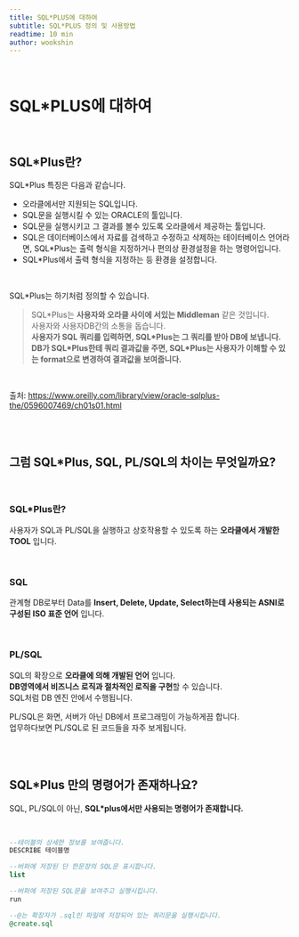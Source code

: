 ```yaml
---
title: SQL*PLUS에 대하여
subtitle: SQL*PLUS 정의 및 사용방법
readtime: 10 min
author: wookshin
---
```


<br/>

# SQL*PLUS에 대하여

<br/>

## SQL*Plus란?  

SQL*Plus 특징은 다음과 같습니다.  

 - 오라클에서만 지원되는 SQL입니다.    
 - SQL문을 실행시킬 수 있는 ORACLE의 툴입니다.    
 - SQL문을 실행시키고 그 결과를 볼수 있도록 오라클에서 제공하는 툴입니다.    
 - SQL은 데이터베이스에서 자료를 검색하고 수정하고 삭제하는 테이터베이스 언어라면,  SQL*Plus는 출력 형식을 지정하거나 편의상 환경설정을 하는 명령어입니다.  
 - SQL*Plus에서 출력 형식을 지정하는 등 환경을 설정합니다.   

<br/>

SQL*Plus는 하기처럼 정의할 수 있습니다.    

> SQL*Plus는 **사용자와 오라클 사이에 서있는 Middleman** 같은 것입니다.    
사용자와 사용자DB간의 소통을 돕습니다.  
**사용자가 SQL 쿼리를 입력하면, SQL\*Plus는 그 쿼리를 받아 DB에 보냅니다.  
DB가 SQL\*Plus한테 쿼리 결과값을 주면, SQL\*Plus는 사용자가 이해할 수 있는 format으로 변경하여 결과값을 보여줍니다.**   

<br/>

출처: https://www.oreilly.com/library/view/oracle-sqlplus-the/0596007469/ch01s01.html 

<br/><br/>

## 그럼 SQL*Plus, SQL, PL/SQL의 차이는 무엇일까요?

<br/>

### SQL*Plus란?
사용자가 SQL과 PL/SQL을 실행하고 상호작용할 수 있도록 하는 **오라클에서 개발한 TOOL** 입니다. 

<br/>

### SQL
관계형 DB로부터 Data를 **Insert, Delete, Update, Select하는데 사용되는 ASNI로 구성된 ISO 표준 언어** 입니다. 

<br/>

### PL/SQL
SQL의 확장으로 **오라클에 의해 개발된 언어** 입니다.    
**DB영역에서 비즈니스 로직과 절차적인 로직을 구현**할 수 있습니다.    
SQL처럼 DB 엔진 안에서 수행됩니다.   

PL/SQL은 화면, 서버가 아닌 DB에서 프로그래밍이 가능하게끔 합니다.  
업무하다보면 PL/SQL로 된 코드들을 자주 보게됩니다.  

<br/><br/>

## SQL*Plus 만의 명령어가 존재하나요?

SQL, PL/SQL이 아닌, **SQL*plus에서만 사용되는 명령어가 존재합니다.**  

<br/>

```sql
--테이블의 상세한 정보를 보여줍니다.  
DESCRIBE 테이블명  

--버퍼에 저장된 단 한문장의 SQL문 표시합니다.  
list  

--버퍼에 저장된 SQL문을 보여주고 실행시킵니다.  
run  

--@는 확장자가 .sql인 파일에 저장되어 있는 쿼리문을 실행시킵니다.   
@create.sql  

```


<br/><br/><br/><br/><br/>

